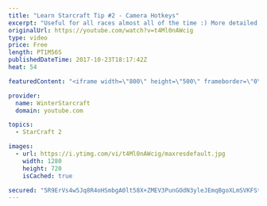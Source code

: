 ```yaml
---
title: "Learn Starcraft Tip #2 - Camera Hotkeys"
excerpt: "Useful for all races almost all of the time :) More detailed guides/tutorials under the learn to play starcraft playlist."
originalUrl: https://youtube.com/watch?v=t4Ml0nAWcig
type: video
price: Free
length: PT1M56S
publishedDateTime: 2017-10-23T18:17:42Z
heat: 54

featuredContent: "<iframe width=\"800\" height=\"500\" frameborder=\"0\" src=\"https://www.youtube.com/embed/t4Ml0nAWcig\" allow=\"accelerometer; autoplay; encrypted-media; gyroscope; picture-in-picture\" allowfullscreen></iframe>"

provider:
  name: WinterStarcraft
  domain: youtube.com

topics:
  - StarCraft 2

images:
  - url: https://i.ytimg.com/vi/t4Ml0nAWcig/maxresdefault.jpg
    width: 1280
    height: 720
    isCached: true

secured: "5R9ErVs4w5Jq8R4oHSmbgA0lt58X+ZMEV3PunGOdN3yleJEmqBgoXLmSVKFStumPIfYg0g8Wv4z4uFTGRyq0X6suhnJQn1qJVt8uxHbCz+5tVPYEqroySC6oDeaOT543sU+h1c9JsuQfu8QqH3fwXc134783vq1ODDzYYIzDsL0NGEsTyunm/NJ52cKhG5ImZKzXgcTx3P4D3NGQGv4vAbtQZfl0p4VXLZ6Pd/nPovg8Q7kF0eIUQJRpamWP4734xqK2cyBKnwmYFFEBnICU6kDapySYVmbfB2+iOsNIJvp7UwNiYt1XMCl20opj8JJ+8BC8eu3OqCwuGLiVOvZs8WlHn22cvWmTT2vDGqAj7fJsqdPO84LzgPTMsAI0KYr2dZzpl3ofj9WhuKPXEHoKcAMANomIMPgOk9QZgFUA5jY=;/puZhn2JZZR9FnyySqrs0Q=="
---
```


